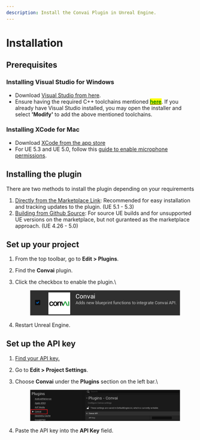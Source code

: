```yaml
---
description: Install the Convai Plugin in Unreal Engine.
---
```


# Installation

## Prerequisites

### Installing Visual Studio for Windows

* Download  [Visual Studio from here](https://visualstudio.microsoft.com/downloads/).
* Ensure having the required C++ toolchains mentioned [<mark style="color:green;">**here**</mark>](https://docs.unrealengine.com/5.1/en-US/setting-up-visual-studio-development-environment-for-cplusplus-projects-in-unreal-engine/). If you already have Visual Studio installed, you may open the installer and select **'Modify'** to add the above mentioned toolchains.&#x20;

### Installing XCode for Mac

* Download [XCode from the app store](https://apps.apple.com/us/app/xcode/id497799835?mt=12)
* For UE 5.3 and UE 5.0, follow this [guide to enable microphone permissions](../../mac-microphone-permission-required-for-ue-5.0-and-5.3.md).

## Installing the plugin

There are two methods to install the plugin depending on your requirements

1. [Directly from the Marketplace Link](https://www.unrealengine.com/marketplace/en-US/product/convai): Recommended for easy installation and tracking updates to the plugin. (UE 5.1 - 5.3)
2. [Building from Github Source](https://github.com/Conv-AI/Convai-UnrealEngine-SDK?tab=readme-ov-file#installation): For source UE builds and for unsupported UE versions on the marketplace, but not guranteed as the marketplace approach. (UE 4.26 - 5.0)

## Set up your project

1. From the top toolbar, go to **Edit > Plugins**.&#x20;
2. Find the **Convai** plugin.
3.  Click the checkbox to enable the plugin.\


    <div align="left">

    <figure><img src="../../../../.gitbook/assets/image (130).png" alt=""><figcaption></figcaption></figure>

    </div>
4. Restart Unreal Engine.&#x20;

## Set up the API key

1. [Find your API key.](../../../../convai-playground/get-started.md#get-your-unique-api-key)
2. Go to **Edit > Project Settings**.
3.  Choose **Convai** under the **Plugins** section on the left bar.\


    <div align="left">

    <figure><img src="../../../../.gitbook/assets/image (196).png" alt=""><figcaption></figcaption></figure>

    </div>
4. Paste the API key into the **API Key** field.
